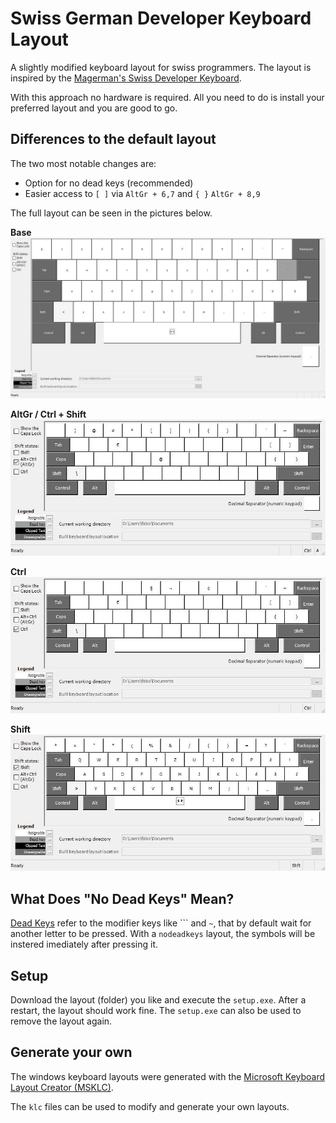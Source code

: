 # Swiss German Developer Keyboard Layout

A slightly modified keyboard layout for swiss programmers. The layout is
inspired by the [Magerman's Swiss Developer Keyboard](https://www.magerman.com/en/Keyboard.html).

With this approach no hardware is required. All you need to do is install your 
preferred layout and you are good to go.

## Differences to the default layout

The two most notable changes are:

- Option for no dead keys (recommended)
- Easier access to `[ ]` via `AltGr + 6,7` and `{ }` `AltGr + 8,9`

The full layout can be seen in the pictures below.

**Base**  
![base](./images/base.jpg)

**AltGr / Ctrl + Shift**  
![altGr](./images/altGr.jpg)

**Ctrl**  
![ctrl](./images/ctrl.jpg)

**Shift**  
![shift](./images/shift.jpg)

## What Does "No Dead Keys" Mean?

[Dead Keys](https://www.wikiwand.com/en/Dead_key) refer to the modifier keys like ```
and `~`, that by default wait for another letter to be pressed. With a `nodeadkeys`
layout, the symbols will be instered imediately after pressing it.

## Setup

Download the layout (folder) you like and execute the `setup.exe`. After a restart,
the layout should work fine. The `setup.exe` can also be used to remove the
layout again.

## Generate your own

The windows keyboard layouts were generated with the
[Microsoft Keyboard Layout Creator (MSKLC)](https://www.microsoft.com/en-us/download/details.aspx?id=102134).

The `klc` files can be used to modify and generate your own layouts.
